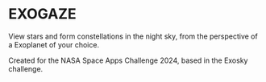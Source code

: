 # EXOGAZE
View stars and form constellations in the night sky, from the perspective of a Exoplanet of your choice.

Created for the NASA Space Apps Challenge 2024, based in the Exosky challenge.
